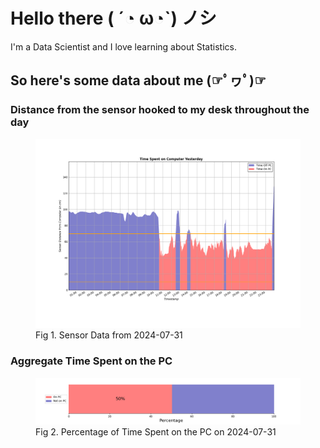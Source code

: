 
# Hello there ( ´◔ ω◔`) ノシ

I'm a Data Scientist and I love learning about Statistics.

## So here's some data about me (☞ﾟヮﾟ)☞


### Distance from the sensor hooked to my desk throughout the day
<figure>
  <picture>
    <source media="(prefers-color-scheme: dark)" srcset="Pi/readme/graphs/lineplot/dark-plot-2024-07-31.png">
    <source media="(prefers-color-scheme: light)" srcset="Pi/readme/graphs/lineplot/light-plot-2024-07-31.png">
    <img alt="Shows a black logo in light color mode and a white one in dark color mode." src="Pi/readme/graphs/lineplot/light-plot-2024-07-31.png">
  </picture>
  <figcaption>Fig 1. Sensor Data from 2024-07-31</figcaption>
</figure>



### Aggregate Time Spent on the PC
<figure>
  <picture>
    <source media="(prefers-color-scheme: dark)" srcset="Pi/readme/graphs/barplot/dark-plot-2024-07-31.png">
    <source media="(prefers-color-scheme: light)" srcset="Pi/readme/graphs/barplot/light-plot-2024-07-31.png">
    <img alt="Shows a black logo in light color mode and a white one in dark color mode." src="Pi/readme/graphs/barplot/light-plot-2024-07-31.png">
  </picture>
  <figcaption>Fig 2. Percentage of Time Spent on the PC on 2024-07-31</figcaption>
</figure>
